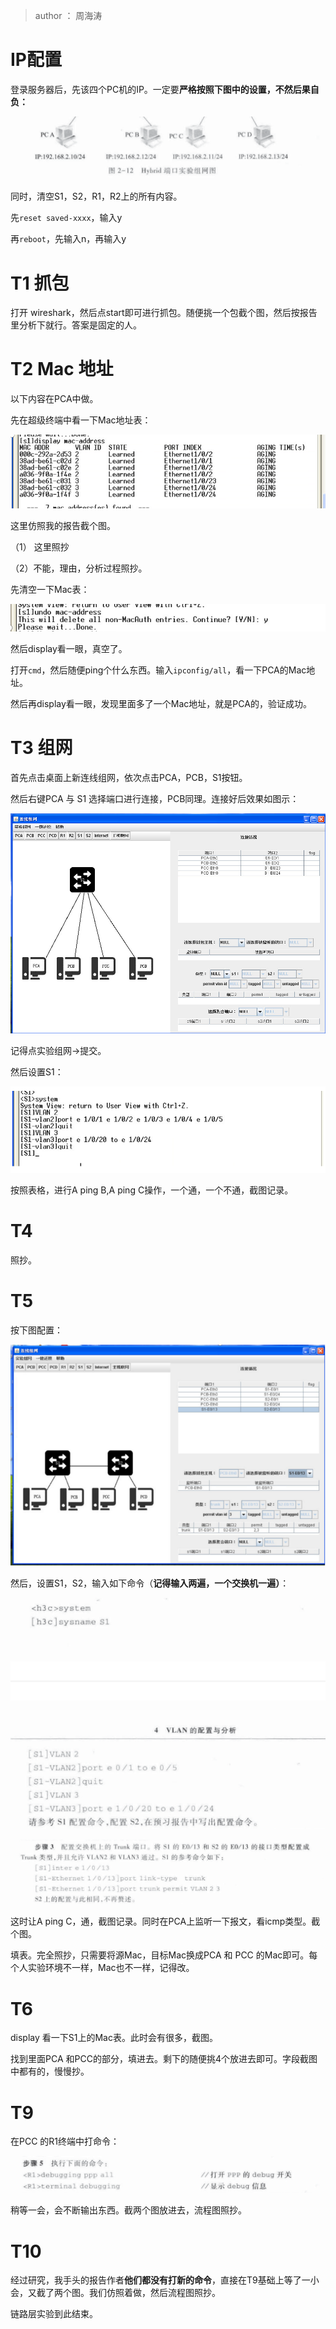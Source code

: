 > author ： 周海涛

# IP配置

登录服务器后，先该四个PC机的IP。一定要**严格按照下图中的设置，不然后果自负：**

![image-20211110233959102](https://raw.githubusercontent.com/zhtjtcz/MyImg/master/img/202111102340975.png)



同时，清空S1，S2，R1，R2上的所有内容。

先`reset saved-xxxx`，输入y

再`reboot`，先输入n，再输入y

# T1 抓包

打开 wireshark，然后点start即可进行抓包。随便挑一个包截个图，然后按报告里分析下就行。答案是固定的人。



# T2 Mac 地址

以下内容在PCA中做。

先在超级终端中看一下Mac地址表：

![image-20211110234259721](https://raw.githubusercontent.com/zhtjtcz/MyImg/master/img/202111102342772.png)



这里仿照我的报告截个图。

（1） 这里照抄

（2）不能，理由，分析过程照抄。

先清空一下Mac表：

![image-20211110234401556](https://raw.githubusercontent.com/zhtjtcz/MyImg/master/img/202111102344587.png)

然后display看一眼，真空了。



打开`cmd`，然后随便ping个什么东西。输入`ipconfig/all`，看一下PCA的Mac地址。

然后再display看一眼，发现里面多了一个Mac地址，就是PCA的，验证成功。



# T3 组网

首先点击桌面上新连线组网，依次点击PCA，PCB，S1按钮。

然后右键PCA 与 S1 选择端口进行连接，PCB同理。连接好后效果如图示：

![image-20211110165749708](https://raw.githubusercontent.com/zhtjtcz/MyImg/master/img/202111101657778.png)



记得点实验组网->提交。

然后设置S1：

![image-20211110234530795](https://raw.githubusercontent.com/zhtjtcz/MyImg/master/img/202111102345831.png)

按照表格，进行A ping B,A ping C操作，一个通，一个不通，截图记录。



# T4

照抄。



# T5

按下图配置：

![image-20211110234849722](https://raw.githubusercontent.com/zhtjtcz/MyImg/master/img/202111102348781.png)

然后，设置S1，S2，输入如下命令（**记得输入两遍，一个交换机一遍）**：

![image-20211110234939077](https://raw.githubusercontent.com/zhtjtcz/MyImg/master/img/202111102349161.png)

![image-20211110234947893](https://raw.githubusercontent.com/zhtjtcz/MyImg/master/img/202111102349965.png)



这时让A ping C，通，截图记录。同时在PCA上监听一下报文，看icmp类型。截个图。

填表。完全照抄，只需要将源Mac，目标Mac换成PCA 和 PCC 的Mac即可。每个人实验环境不一样，Mac也不一样，记得改。



# T6

display 看一下S1上的Mac表。此时会有很多，截图。

找到里面PCA 和PCC的部分，填进去。剩下的随便挑4个放进去即可。字段截图中都有的，慢慢抄。

# T9

在PCC 的R1终端中打命令：

![image-20211110235234456](https://raw.githubusercontent.com/zhtjtcz/MyImg/master/img/202111102352497.png)



 稍等一会，会不断输出东西。截两个图放进去，流程图照抄。



# T10

经过研究，我手头的报告作者**他们都没有打新的命令**，直接在T9基础上等了一小会，又截了两个图。我们仿照着做，然后流程图照抄。

链路层实验到此结束。